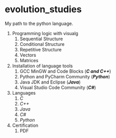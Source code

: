 # evolution_studies
My path to the python language.

1. Programming logic with visualg
   1. Sequential Structure
   1. Conditional Structure
   1. Repetitive Structure
   1. Vectors
   1. Matrices
1. Installation of language tools
   1. GCC MinGW and Code Blocks (***C and C++***)
   1. Python and PyCharm Community (***Python***)
   1. Java JDK and Eclipse (***Java***)
   1. Visual Studio Code Community (***C#***)
1. Languages
   1. *C*
   1. *C++*
   1. *Java*
   1. *C#*
   1. *Python*
1. Certification
   1. PDF 
